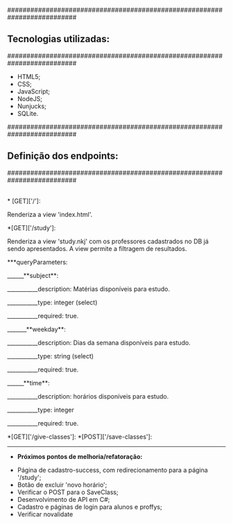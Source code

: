 ##########################################################################
##  Tecnologias utilizadas:                                         ##
##########################################################################

* HTML5;
* CSS;
* JavaScript;
* NodeJS;
* Nunjucks;
* SQLite.

##########################################################################
##  Definição dos endpoints:                                         ##
##########################################################################

<br>
* [GET]['/']:
<p>Renderiza a view 'index.html'.</p>

*[GET]['/study']:
<p>Renderiza a view 'study.nkj' com os professores cadastrados no DB já sendo apresentados.
A view permite a filtragem de resultados.</p>
<p>***queryParameters:</p>
<p>______**subject**:</p>
<p>___________description: Matérias disponíveis para estudo.</p>
<p>___________type: integer (select)</p>
<p>___________required: true.</p>
<p>_______**weekday**: </p>
<p>___________description: Dias da semana disponíveis para estudo.</p>
<p>___________type: string (select)</p>
<p>___________required: true.</p>
<p>______**time**: </p>
<p>___________description: horários disponíveis para estudo.</p>
<p>___________type: integer</p>
<p>___________required: true.</p>

*[GET]['/give-classes']:
*[POST]['/save-classes']:

_________________________________________________________________
- **Próximos pontos de melhoria/refatoração:**
* Página de cadastro-success, com redirecionamento para a página '/study';
* Botão de excluir 'novo horário';
* Verificar o POST para o SaveClass;
* Desenvolvimento de API em C#;
* Cadastro e páginas de login para alunos e proffys;
* Verificar novalidate
